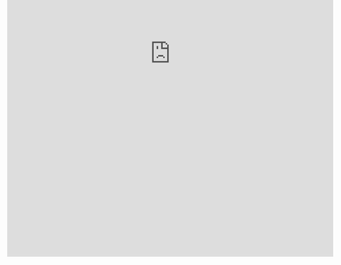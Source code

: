 - 👋 Hi, I’m @dacoconutchemist
- 👀 I’m interested in Processing, Python
- 🌱 I’m currently learning Python
- 💞️ I’m looking to collaborate on my discord bot
- 📫 How to reach me:
    "dacoconutchemist" on almost all social media(in rare cases "dacoconutnut")
This is a regular paragraph.

<iframe scrolling="no" src="https://playground.dacoconutnut.repl.co/githubprofileiframes/" style="border: 0px none; margin-left: -36px; height: 812px; margin-top: -486px; width: 650px;">

This is another regular paragraph.
<!---
dacoconutchemist/dacoconutchemist is a ✨ special ✨ repository because its `README.md` (this file) appears on your GitHub profile.
You can click the Preview link to take a look at your changes.
--->
